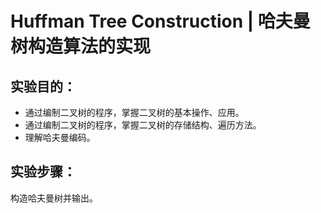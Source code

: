 # Huffman Tree Construction | 哈夫曼树构造算法的实现

## 实验目的：
* 通过编制二叉树的程序，掌握二叉树的基本操作、应用。
* 通过编制二叉树的程序，掌握二叉树的存储结构、遍历方法。
* 理解哈夫曼编码。

## 实验步骤：
构造哈夫曼树并输出。
